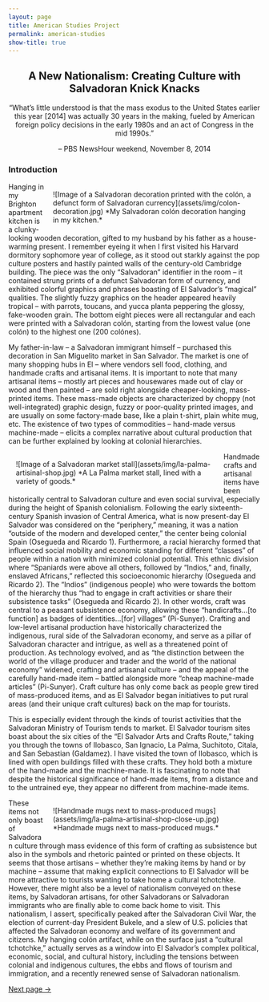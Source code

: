```yaml
---
layout: page
title: American Studies Project
permalink: american-studies
show-title: true
---
```

<h2 style="text-align:center;">A New Nationalism: Creating Culture with Salvadoran Knick Knacks</h2>

<p style="text-align:center;"> “What’s little understood is that the mass exodus to the United States earlier this year [2014] was actually 30 years in the making, fueled by American foreign policy decisions in the early 1980s and an act of Congress in the mid 1990s.” </p>
  
<p style="text-align:center;">– PBS NewsHour weekend, November 8, 2014 </p>

<h3 style="text-align:left;">Introduction</h3>
 
<span style="float: right; width: 400px; margin: 15px;">
![Image of a Salvadoran decoration printed with the colón, a defunct form of Salvadoran currency](assets/img/colon-decoration.jpg)
*My Salvadoran colón decoration hanging in my kitchen.*
</span>
<p>  Hanging in my Brighton apartment kitchen is a clunky-looking wooden decoration, gifted to my husband by his father as a house-warming present. I remember eyeing it when I first visited his Harvard dormitory sophomore year of college, as it stood out starkly against the pop culture posters and hastily painted walls of the century-old Cambridge building. The piece was the only “Salvadoran” identifier in the room – it contained strung prints of a defunct Salvadoran form of currency, and exhibited colorful graphics and phrases boasting of El Salvador’s “magical” qualities. The slightly fuzzy graphics on the header appeared heavily tropical – with parrots, toucans, and yucca planta peppering the glossy, fake-wooden grain. The bottom eight pieces were all rectangular and each were printed with a Salvadoran colón, starting from the lowest value (one colón) to the highest one (200 colónes).</p> 
     
<p>  My father-in-law – a Salvadoran immigrant himself – purchased this decoration in San Miguelito market in San Salvador. The market is one of many shopping hubs in El – where vendors sell food, clothing, and handmade crafts and artisanal items. It is important to note that many artisanal items – mostly art pieces and housewares made out of clay or wood and then painted – are sold right alongside cheaper-looking, mass-printed items. These mass-made objects are characterized by choppy (not well-integrated) graphic design, fuzzy or poor-quality printed images, and are usually on some factory-made base, like a plain t-shirt, plain white mug, etc. The existence of two types of commodities – hand-made versus machine-made – elicits a complex narrative about cultural production that can be further explained by looking at colonial hierarchies.</p>  
     
<span style="float: left; width: 400px; margin: 15px;">
![Image of a Salvadoran market stall](assets/img/la-palma-artisinal-shop.jpg)
*A La Palma market stall, lined with a variety of goods.*
</span>
<p>  Handmade crafts and artisanal items have been historically central to Salvadoran culture and even social survival, especially during the height of Spanish colonialism. Following the early sixteenth-century Spanish invasion of Central America, what is now present-day El Salvador was considered on the “periphery,” meaning, it was a nation “outside of the modern and developed center,” the center being colonial Spain (Osegueda and Ricardo 1). Furthermore, a racial hierarchy formed that influenced social mobility and economic standing for different “classes” of people within a nation with minimized colonial potential. This ethnic division where “Spaniards were above all others, followed by “Indios,” and, finally, enslaved Africans,” reflected this socioeconomic hierarchy (Osegueda and Ricardo 2). The “Indios” (indigenous people) who were towards the bottom of the hierarchy thus “had to engage in craft activities or share their subsistence tasks” (Osegueda and Ricardo 2). In other words, craft was central to a peasant subsistence economy, allowing these “handicrafts…[to function] as badges of identities…[for] villages” (Pi-Sunyer). Crafting and low-level artisanal production have historically characterized the indigenous, rural side of the Salvadoran economy, and serve as a pillar of Salvadoran character and intrigue, as well as a threatened point of production. As technology evolved, and as “the distinction between the world of the village producer and trader and the world of the national economy” widened, crafting and artisanal culture – and the appeal of the carefully hand-made item – battled alongside more “cheap machine-made articles” (Pi-Sunyer). Craft culture has only come back as people grew tired of mass-produced items, and as El Salvador began initiatives to put rural areas (and their unique craft cultures) back on the map for tourists.</p>  
  
<p>  This is especially evident through the kinds of tourist activities that the Salvadoran Ministry of Tourism tends to market. El Salvador tourism sites boast about the six cities of the “El Salvador Arts and Crafts Route,” taking you through the towns of Ilobasco, San Ignacio, La Palma, Suchitoto, Citala, and San Sebastian (Galdamez). I have visited the town of Ilobasco, which is lined with open buildings filled with these crafts. They hold both a mixture of the hand-made and the machine-made. It is fascinating to note that despite the historical significance of hand-made items, from a distance and to the untrained eye, they appear no different from machine-made items. </p> 

<span style="float: right; width: 400px; margin: 15px;">
![Handmade mugs next to mass-produced mugs](assets/img/la-palma-artisinal-shop-close-up.jpg)
*Handmade mugs next to mass-produced mugs.*
</span>
<p>  These items not only boast of Salvadoran culture through mass evidence of this form of crafting as subsistence but also in the symbols and rhetoric painted or printed on these objects. It seems that those artisans – whether they’re making items by hand or by machine – assume that making explicit connections to El Salvador will be more attractive to tourists wanting to take home a cultural tchotchke. However, there might also be a level of nationalism conveyed on these items, by Salvadoran artisans, for other Salvadorans or Salvadoran immigrants who are finally able to come back home to visit. This nationalism, I assert, specifically peaked after the Salvadoran Civil War, the election of current-day President Bukele, and a slew of U.S. policies that affected the Salvadoran economy and welfare of its government and citizens. My hanging colón artifact, while on the surface just a “cultural tchotchke,” actually serves as a window into El Salvador’s complex political, economic, social, and cultural history, including the tensions between colonial and indigenous cultures, the ebbs and flows of tourism and immigration, and a recently renewed sense of Salvadoran nationalism. </p>

[Next page →](rincon-magico.html)

